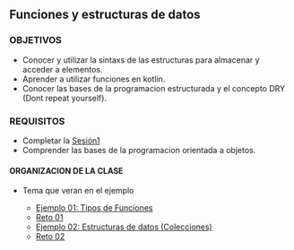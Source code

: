 ## Funciones y estructuras de datos

### OBJETIVOS

- Conocer y utilizar la sintaxs de las estructuras para almacenar y acceder a elementos.
- Aprender a utilizar funciones en kotlin.
- Conocer las bases de la programacion estructurada y el concepto DRY (Dont repeat yourself).

### REQUISITOS

- Completar la [Sesión1](/../../tree/master/Sesion-01/)
- Comprender las bases de la programacion orientada a objetos.

#### ORGANIZACION DE LA CLASE

- Tema que veran en el ejemplo

	- [Ejemplo 01: Tipos de Funciones](Ejemplo-01)
	- [Reto 01](Reto-01)
	- [Ejemplo 02: Estructuras de datos (Colecciones)](Ejemplo-02)
	- [Reto 02](Reto-01)
